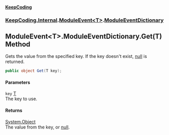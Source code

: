#### [KeepCoding](index.md 'index')
### [KeepCoding.Internal](KeepCoding.Internal.md 'KeepCoding.Internal').[ModuleEvent&lt;T&gt;](ModuleEvent.T..md 'KeepCoding.Internal.ModuleEvent&lt;T&gt;').[ModuleEventDictionary](ModuleEvent.T..ModuleEventDictionary.md 'KeepCoding.Internal.ModuleEvent&lt;T&gt;.ModuleEventDictionary')
## ModuleEvent&lt;T&gt;.ModuleEventDictionary.Get(T) Method
Gets the value from the specified key. If the key doesn't exist, [null](https://docs.microsoft.com/en-us/dotnet/csharp/language-reference/keywords/null 'https://docs.microsoft.com/en-us/dotnet/csharp/language-reference/keywords/null') is returned.  
```csharp
public object Get(T key);
```
#### Parameters
<a name='KeepCoding.Internal.ModuleEvent.T..ModuleEventDictionary.Get(T).key'></a>
`key` [T](ModuleEvent.T..ModuleEventDictionary.md#KeepCoding.Internal.ModuleEvent.T..ModuleEventDictionary.T 'KeepCoding.Internal.ModuleEvent&lt;T&gt;.ModuleEventDictionary.T')  
The key to use.
  
#### Returns
[System.Object](https://docs.microsoft.com/en-us/dotnet/api/System.Object 'System.Object')  
The value from the key, or [null](https://docs.microsoft.com/en-us/dotnet/csharp/language-reference/keywords/null 'https://docs.microsoft.com/en-us/dotnet/csharp/language-reference/keywords/null').
